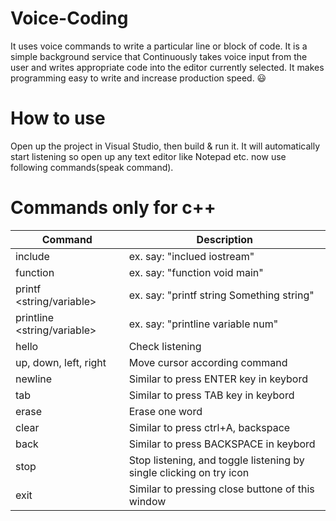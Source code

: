 # Voice-Coding
It uses voice commands to write a particular line or block of code. It is a simple background service that Continuously takes voice input from the user and writes appropriate code into the editor currently selected. It makes programming easy to write and increase production speed. 😃

# How to use
Open up the project in Visual Studio, then build & run it.
It will automatically start listening so open up any text editor like Notepad etc. now use following commands(speak command).

# Commands only for c++
| Command  | Description |
| ------------- | ------------- |
| include <file name>  | ex. say: "inclued  iostream" |
| function <data type> <name>  | ex. say: "function void main"  |
| printf <string/variable> <data> | ex. say: "printf string Something string" |
| printline <string/variable> <data> | ex. say: "printline variable num" |
| hello | Check listening |
| up, down, left, right | Move cursor according command |
| newline | Similar to press ENTER key in keybord |
| tab | Similar to press TAB key in keybord |
| erase | Erase one word |
| clear | Similar to press ctrl+A, backspace |
| back | Similar to press BACKSPACE in keybord |
| stop | Stop listening, and toggle listening by single clicking on try icon |
| exit | Similar to pressing close buttone of this window |
